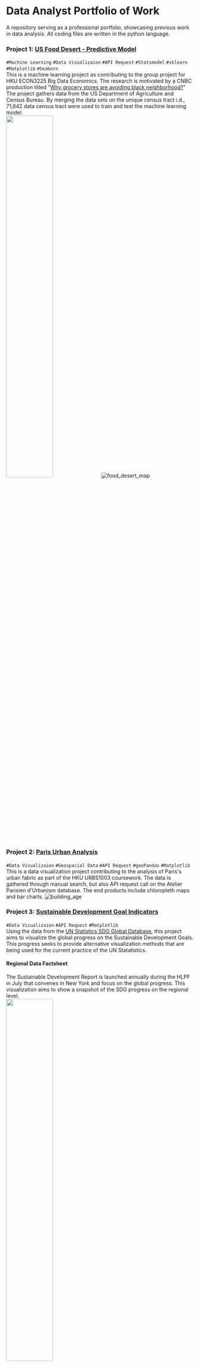# Data Analyst Portfolio of Work
A repository serving as a professional portfolio, showcasing previous work in data analysis. All coding files are written in the python language.

### Project 1: [US Food Desert - Predictive Model](https://github.com/cwtravisyip/USDA_food_desert)
`#Machine Learning` `#Data Visualizaion` `#API Request` `#Statsmodel` `#sklearn` `#Matplotlib` `#Seaborn`  
This is a machine learning project as contributing to the group project for HKU ECON3225 Big Data Economics. The research is motivated by a CNBC production titled "[Why grocery stores are avoiding black neighborhood?](https://www.youtube.com/watch?v=Rd8J-9uUnfc&t=492s)" The project gathers data from the US Department of Agriculture and Census Bureau. By merging the data sets on the unique census tract i.d., 71,642 data census tract were used to train and test the machine learning model.  
<img src="https://user-images.githubusercontent.com/78350303/204408348-bdaa7aac-fbff-4282-9405-353fed60005b.png" width = 50% height = 50% >
![food_desert_map](https://github.com/cwtravisyip/portfolio/assets/78350303/c150c8d5-4ad3-467b-a40e-646690a259bf)


### Project 2: [Paris Urban Analysis](https://github.com/cwtravisyip/paris_urban_data_visualisation) 
`#Data Visualizaion` `#Geospacial Data` `#API Request` `#geoPandas` `#Matplotlib`  
This is a data visualization project contributing to the analysis of Paris's urban fabric as part of the HKU URBS1003 coursework. The data is gathered through manual search, but also API request call on the Atelier Parisien d'Urbanism database. The end products include chloropleth maps and bar charts.
![building_age](https://github.com/cwtravisyip/portfolio/assets/78350303/b9f6a24a-1094-46f1-adc2-4e4e3505606e)


### Project 3: [Sustainable Development Goal Indicators](https://github.com/cwtravisyip/unsd_global_database)
`#Data Visualizaion` `#API Request` `#Matplotlib`  
Using the data from the [UN Statistics SDG Global Database](https://unstats.un.org/sdgs/dataportal), this project aims to visualize the global progress on the Sustainable Development Goals. This progress seeks to provide alternative visualization methods that are being used for the current practice of the UN Statatistics.

#### Regional Data Factsheet
The Sustainable Development Report is launched annually during the HLPF in July that convenes in New York and focus on the global progress. This visualization aims to show a snapshot of the SDG progress on the regional level.   
<img src="https://user-images.githubusercontent.com/78350303/205080994-ec200d5d-1219-4c76-8bed-bbd524720dee.jpg" width = 50% height = 50%>

#### Progress Chart
The current practice for the production of progress chart computes the geometric mean of the annual compound rate of growth, which is then used to calculate the data point for 2030. This visualization aims to better reflect historical time series data while also showing the anticipated level with higher transparency.  
<img src="https://user-images.githubusercontent.com/78350303/205074689-be57569c-9136-4269-b360-1870afa0bf34.jpg" width = 50% height = 50%>

#### Regional data grid plot 
This visualization aims to shows the progress across the UN regions aggregated [M49 standards](https://unstats.un.org/unsd/methodology/m49/). Due to space contrain, the UNSD Sustainable Development Goals Report only provides cross-sectional snapshot of the status of progress of the SDGs. This templates shows the historical trend in comparison of other UN regions.
![7_1_EG_IFF_RANDN](https://user-images.githubusercontent.com/78350303/205080036-f90ecec3-b2bd-41cb-a03d-d470b35ba449.jpg)



### Project 4: [Cost-Benefit Analysis of New York Congestion Charge](https://github.com/cwtravisyip/nyc_congestioncharge_economicanalysis)
`#Data Manipulation` `#Data Visualization` `#Pandas` `#Seaborn`  
Using the python function, the project seeks perform an economic analysis of the proposed congestion charge in New York. The parameters and the methodology is informed by a series of literature reviews on the implementation os similar charges in London and Gothenburg.  

<img src="https://user-images.githubusercontent.com/78350303/205379940-5b36829f-6ee6-4a27-a6dc-fef61e2e3205.jpg" width=50% height=50%> 

